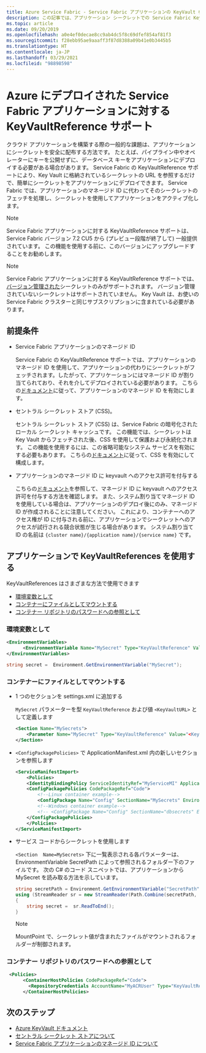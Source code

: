 ```yaml
---
title: Azure Service Fabric - Service Fabric アプリケーションの KeyVault 参照を使用する
description: この記事では、アプリケーション シークレットでの Service Fabric KeyVaultReference サポートの使用方法について説明します。
ms.topic: article
ms.date: 09/20/2019
ms.openlocfilehash: a0e4ef0decae8cc9ab4dc5f8c69dfef854af81f3
ms.sourcegitcommit: f28ebb95ae9aaaff3f87d8388a09b41e0b3445b5
ms.translationtype: HT
ms.contentlocale: ja-JP
ms.lasthandoff: 03/29/2021
ms.locfileid: "98898598"
---
```

# <a name="keyvaultreference-support-for-azure-deployed-service-fabric-applications"></a>Azure にデプロイされた Service Fabric アプリケーションに対する KeyVaultReference サポート

クラウド アプリケーションを構築する際の一般的な課題は、アプリケーションにシークレットを安全に配布する方法です。 たとえば、パイプライン中やオペレーターにキーを公開せずに、データベース キーをアプリケーションにデプロイする必要がある場合があります。 Service Fabric の KeyVaultReference サポートにより、Key Vault に格納されているシークレットの URL を参照するだけで、簡単にシークレットをアプリケーションにデプロイできます。 Service Fabric では、アプリケーションのマネージド ID に代わってそのシークレットのフェッチを処理し、シークレットを使用してアプリケーションをアクティブ化します。

> [!NOTE]
> Service Fabric アプリケーションに対する KeyVaultReference サポートは、Service Fabric バージョン 7.2 CU5 から (プレビュー段階が終了して) 一般提供されています。 この機能を使用する前に、このバージョンにアップグレードすることをお勧めします。

> [!NOTE]
> Service Fabric アプリケーションに対する KeyVaultReference サポートでは、[バージョン管理された](../key-vault/general/about-keys-secrets-certificates.md#objects-identifiers-and-versioning)シークレットのみがサポートされます。 バージョン管理されていないシークレットはサポートされていません。 Key Vault は、お使いの Service Fabric クラスターと同じサブスクリプションに含まれている必要があります。 

## <a name="prerequisites"></a>前提条件

- Service Fabric アプリケーションのマネージド ID

    Service Fabric の KeyVaultReference サポートでは、アプリケーションのマネージド ID を使用して、アプリケーションの代わりにシークレットがフェッチされます。したがって、アプリケーションにはマネージド ID が割り当てられており、それを介してデプロイされている必要があります。 こちらの[ドキュメント](concepts-managed-identity.md)に従って、アプリケーションのマネージド ID を有効にします。

- セントラル シークレット ストア (CSS)。

    セントラル シークレット ストア (CSS) は、Service Fabric の暗号化されたローカル シークレット キャッシュです。 この機能では、シークレットは Key Vault からフェッチされた後、CSS を使用して保護および永続化されます。 この機能を使用するには、この省略可能なシステム サービスを有効にする必要もあります。 こちらの[ドキュメント](service-fabric-application-secret-store.md)に従って、CSS を有効にして構成します。

- アプリケーションのマネージド ID に keyvault へのアクセス許可を付与する

    こちらの[ドキュメント](how-to-grant-access-other-resources.md)を参照して、マネージド ID に keyvault へのアクセス許可を付与する方法を確認します。 また、システム割り当てマネージド ID を使用している場合は、アプリケーションのデプロイ後にのみ、マネージド ID が作成されることに注意してください。 これにより、コンテナーへのアクセス権が ID に付与される前に、アプリケーションでシークレットへのアクセスが試行される競合状態が生じる場合があります。 システム割り当て ID の名前は `{cluster name}/{application name}/{service name}` です。
    
## <a name="use-keyvaultreferences-in-your-application"></a>アプリケーションで KeyVaultReferences を使用する
KeyVaultReferences はさまざまな方法で使用できます
- [環境変数として](#as-an-environment-variable)
- [コンテナーにファイルとしてマウントする](#mounted-as-a-file-into-your-container)
- [コンテナー リポジトリのパスワードへの参照として](#as-a-reference-to-a-container-repository-password)

### <a name="as-an-environment-variable"></a>環境変数として

```xml
<EnvironmentVariables>
      <EnvironmentVariable Name="MySecret" Type="KeyVaultReference" Value="<KeyVaultURL>"/>
</EnvironmentVariables>
```

```C#
string secret =  Environment.GetEnvironmentVariable("MySecret");
```

### <a name="mounted-as-a-file-into-your-container"></a>コンテナーにファイルとしてマウントする

- 1 つのセクションを settings.xml に追加する

    `MySecret` パラメーターを型 `KeyVaultReference` および値 `<KeyVaultURL>` として定義します

    ```xml
    <Section Name="MySecrets">
        <Parameter Name="MySecret" Type="KeyVaultReference" Value="<KeyVaultURL>"/>
    </Section>
    ```

- `<ConfigPackagePolicies>` で ApplicationManifest.xml 内の新しいセクションを参照します

    ```xml
    <ServiceManifestImport>
        <Policies>
        <IdentityBindingPolicy ServiceIdentityRef="MyServiceMI" ApplicationIdentityRef="MyApplicationMI" />
        <ConfigPackagePolicies CodePackageRef="Code">
            <!--Linux container example-->
            <ConfigPackage Name="Config" SectionName="MySecrets" EnvironmentVariableName="SecretPath" MountPoint="/var/secrets"/>
            <!--Windows container example-->
            <!-- <ConfigPackage Name="Config" SectionName="dbsecrets" EnvironmentVariableName="SecretPath" MountPoint="C:\secrets"/> -->
        </ConfigPackagePolicies>
        </Policies>
    </ServiceManifestImport>
    ```

- サービス コードからシークレットを使用します

    `<Section  Name=MySecrets>` 下に一覧表示される各パラメーターは、EnvironmentVariable SecretPath によって参照されるフォルダー下のファイルです。 次の C# のコード スニペットでは、アプリケーションから MySecret を読み取る方法を示しています。

    ```C#
    string secretPath = Environment.GetEnvironmentVariable("SecretPath");
    using (StreamReader sr = new StreamReader(Path.Combine(secretPath, "MySecret"))) 
    {
        string secret =  sr.ReadToEnd();
    }
    ```
    > [!NOTE] 
    > MountPoint で、シークレット値が含まれたファイルがマウントされるフォルダーが制御されます。

### <a name="as-a-reference-to-a-container-repository-password"></a>コンテナー リポジトリのパスワードへの参照として

```xml
 <Policies>
      <ContainerHostPolicies CodePackageRef="Code">
        <RepositoryCredentials AccountName="MyACRUser" Type="KeyVaultReference" Password="<KeyVaultURL>"/>
      </ContainerHostPolicies>
```

## <a name="next-steps"></a>次のステップ

* [Azure KeyVault ドキュメント](../key-vault/index.yml)
* [セントラル シークレット ストアについて](service-fabric-application-secret-store.md)
* [Service Fabric アプリケーションのマネージド ID について](concepts-managed-identity.md)
